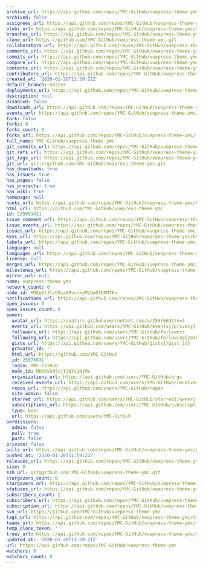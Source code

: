 ```yaml
---
archive_url: https://api.github.com/repos/YMC-GitHub/vuepress-theme-ymc/{archive_format}{/ref}
archived: false
assignees_url: https://api.github.com/repos/YMC-GitHub/vuepress-theme-ymc/assignees{/user}
blobs_url: https://api.github.com/repos/YMC-GitHub/vuepress-theme-ymc/git/blobs{/sha}
branches_url: https://api.github.com/repos/YMC-GitHub/vuepress-theme-ymc/branches{/branch}
clone_url: https://github.com/YMC-GitHub/vuepress-theme-ymc.git
collaborators_url: https://api.github.com/repos/YMC-GitHub/vuepress-theme-ymc/collaborators{/collaborator}
comments_url: https://api.github.com/repos/YMC-GitHub/vuepress-theme-ymc/comments{/number}
commits_url: https://api.github.com/repos/YMC-GitHub/vuepress-theme-ymc/commits{/sha}
compare_url: https://api.github.com/repos/YMC-GitHub/vuepress-theme-ymc/compare/{base}...{head}
contents_url: https://api.github.com/repos/YMC-GitHub/vuepress-theme-ymc/contents/{+path}
contributors_url: https://api.github.com/repos/YMC-GitHub/vuepress-theme-ymc/contributors
created_at: '2020-01-20T11:59:21Z'
default_branch: master
deployments_url: https://api.github.com/repos/YMC-GitHub/vuepress-theme-ymc/deployments
description: null
disabled: false
downloads_url: https://api.github.com/repos/YMC-GitHub/vuepress-theme-ymc/downloads
events_url: https://api.github.com/repos/YMC-GitHub/vuepress-theme-ymc/events
fork: false
forks: 0
forks_count: 0
forks_url: https://api.github.com/repos/YMC-GitHub/vuepress-theme-ymc/forks
full_name: YMC-GitHub/vuepress-theme-ymc
git_commits_url: https://api.github.com/repos/YMC-GitHub/vuepress-theme-ymc/git/commits{/sha}
git_refs_url: https://api.github.com/repos/YMC-GitHub/vuepress-theme-ymc/git/refs{/sha}
git_tags_url: https://api.github.com/repos/YMC-GitHub/vuepress-theme-ymc/git/tags{/sha}
git_url: git://github.com/YMC-GitHub/vuepress-theme-ymc.git
has_downloads: true
has_issues: true
has_pages: false
has_projects: true
has_wiki: true
homepage: null
hooks_url: https://api.github.com/repos/YMC-GitHub/vuepress-theme-ymc/hooks
html_url: https://github.com/YMC-GitHub/vuepress-theme-ymc
id: 235091411
issue_comment_url: https://api.github.com/repos/YMC-GitHub/vuepress-theme-ymc/issues/comments{/number}
issue_events_url: https://api.github.com/repos/YMC-GitHub/vuepress-theme-ymc/issues/events{/number}
issues_url: https://api.github.com/repos/YMC-GitHub/vuepress-theme-ymc/issues{/number}
keys_url: https://api.github.com/repos/YMC-GitHub/vuepress-theme-ymc/keys{/key_id}
labels_url: https://api.github.com/repos/YMC-GitHub/vuepress-theme-ymc/labels{/name}
language: null
languages_url: https://api.github.com/repos/YMC-GitHub/vuepress-theme-ymc/languages
license: null
merges_url: https://api.github.com/repos/YMC-GitHub/vuepress-theme-ymc/merges
milestones_url: https://api.github.com/repos/YMC-GitHub/vuepress-theme-ymc/milestones{/number}
mirror_url: null
name: vuepress-theme-ymc
network_count: 0
node_id: MDEwOlJlcG9zaXRvcnkyMzUwOTE0MTE=
notifications_url: https://api.github.com/repos/YMC-GitHub/vuepress-theme-ymc/notifications{?since,all,participating}
open_issues: 0
open_issues_count: 0
owner:
  avatar_url: https://avatars.githubusercontent.com/u/25576631?v=4
  events_url: https://api.github.com/users/YMC-GitHub/events{/privacy}
  followers_url: https://api.github.com/users/YMC-GitHub/followers
  following_url: https://api.github.com/users/YMC-GitHub/following{/other_user}
  gists_url: https://api.github.com/users/YMC-GitHub/gists{/gist_id}
  gravatar_id: ''
  html_url: https://github.com/YMC-GitHub
  id: 25576631
  login: YMC-GitHub
  node_id: MDQ6VXNlcjI1NTc2NjMx
  organizations_url: https://api.github.com/users/YMC-GitHub/orgs
  received_events_url: https://api.github.com/users/YMC-GitHub/received_events
  repos_url: https://api.github.com/users/YMC-GitHub/repos
  site_admin: false
  starred_url: https://api.github.com/users/YMC-GitHub/starred{/owner}{/repo}
  subscriptions_url: https://api.github.com/users/YMC-GitHub/subscriptions
  type: User
  url: https://api.github.com/users/YMC-GitHub
permissions:
  admin: false
  pull: true
  push: false
private: false
pulls_url: https://api.github.com/repos/YMC-GitHub/vuepress-theme-ymc/pulls{/number}
pushed_at: '2020-01-20T11:59:22Z'
releases_url: https://api.github.com/repos/YMC-GitHub/vuepress-theme-ymc/releases{/id}
size: 0
ssh_url: git@github.com:YMC-GitHub/vuepress-theme-ymc.git
stargazers_count: 0
stargazers_url: https://api.github.com/repos/YMC-GitHub/vuepress-theme-ymc/stargazers
statuses_url: https://api.github.com/repos/YMC-GitHub/vuepress-theme-ymc/statuses/{sha}
subscribers_count: 2
subscribers_url: https://api.github.com/repos/YMC-GitHub/vuepress-theme-ymc/subscribers
subscription_url: https://api.github.com/repos/YMC-GitHub/vuepress-theme-ymc/subscription
svn_url: https://github.com/YMC-GitHub/vuepress-theme-ymc
tags_url: https://api.github.com/repos/YMC-GitHub/vuepress-theme-ymc/tags
teams_url: https://api.github.com/repos/YMC-GitHub/vuepress-theme-ymc/teams
temp_clone_token: ''
trees_url: https://api.github.com/repos/YMC-GitHub/vuepress-theme-ymc/git/trees{/sha}
updated_at: '2020-01-20T11:59:21Z'
url: https://api.github.com/repos/YMC-GitHub/vuepress-theme-ymc
watchers: 0
watchers_count: 0
---
```


